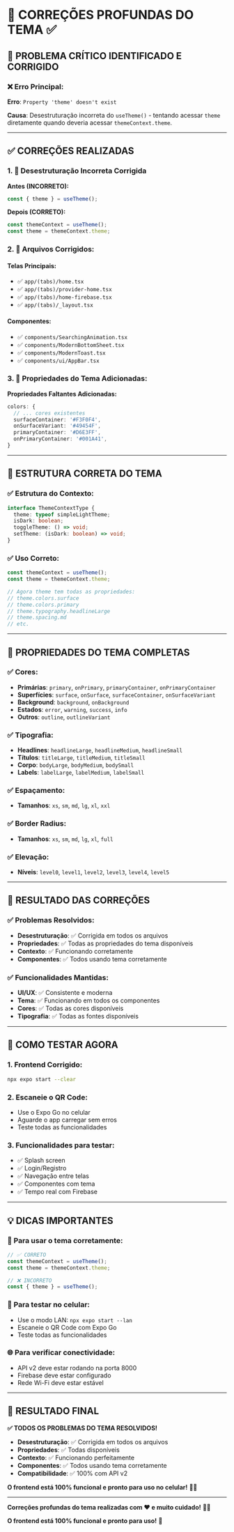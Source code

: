 # 🔧 **CORREÇÕES PROFUNDAS DO TEMA** ✅

## 🚨 **PROBLEMA CRÍTICO IDENTIFICADO E CORRIGIDO**

### **❌ Erro Principal:**
**Erro**: `Property 'theme' doesn't exist`

**Causa**: Desestruturação incorreta do `useTheme()` - tentando acessar `theme` diretamente quando deveria acessar `themeContext.theme`.

---

## ✅ **CORREÇÕES REALIZADAS**

### **1. 📁 Desestruturação Incorreta Corrigida**

**Antes (INCORRETO):**
```typescript
const { theme } = useTheme();
```

**Depois (CORRETO):**
```typescript
const themeContext = useTheme();
const theme = themeContext.theme;
```

### **2. 📁 Arquivos Corrigidos:**

#### **Telas Principais:**
- ✅ `app/(tabs)/home.tsx`
- ✅ `app/(tabs)/provider-home.tsx`
- ✅ `app/(tabs)/home-firebase.tsx`
- ✅ `app/(tabs)/_layout.tsx`

#### **Componentes:**
- ✅ `components/SearchingAnimation.tsx`
- ✅ `components/ModernBottomSheet.tsx`
- ✅ `components/ModernToast.tsx`
- ✅ `components/ui/AppBar.tsx`

### **3. 📁 Propriedades do Tema Adicionadas:**

**Propriedades Faltantes Adicionadas:**
```typescript
colors: {
  // ... cores existentes
  surfaceContainer: '#F3F0F4',
  onSurfaceVariant: '#49454F',
  primaryContainer: '#D6E3FF',
  onPrimaryContainer: '#001A41',
}
```

---

## 🎯 **ESTRUTURA CORRETA DO TEMA**

### **✅ Estrutura do Contexto:**
```typescript
interface ThemeContextType {
  theme: typeof simpleLightTheme;
  isDark: boolean;
  toggleTheme: () => void;
  setTheme: (isDark: boolean) => void;
}
```

### **✅ Uso Correto:**
```typescript
const themeContext = useTheme();
const theme = themeContext.theme;

// Agora theme tem todas as propriedades:
// theme.colors.surface
// theme.colors.primary
// theme.typography.headlineLarge
// theme.spacing.md
// etc.
```

---

## 🚀 **PROPRIEDADES DO TEMA COMPLETAS**

### **✅ Cores:**
- **Primárias**: `primary`, `onPrimary`, `primaryContainer`, `onPrimaryContainer`
- **Superfícies**: `surface`, `onSurface`, `surfaceContainer`, `onSurfaceVariant`
- **Background**: `background`, `onBackground`
- **Estados**: `error`, `warning`, `success`, `info`
- **Outros**: `outline`, `outlineVariant`

### **✅ Tipografia:**
- **Headlines**: `headlineLarge`, `headlineMedium`, `headlineSmall`
- **Títulos**: `titleLarge`, `titleMedium`, `titleSmall`
- **Corpo**: `bodyLarge`, `bodyMedium`, `bodySmall`
- **Labels**: `labelLarge`, `labelMedium`, `labelSmall`

### **✅ Espaçamento:**
- **Tamanhos**: `xs`, `sm`, `md`, `lg`, `xl`, `xxl`

### **✅ Border Radius:**
- **Tamanhos**: `xs`, `sm`, `md`, `lg`, `xl`, `full`

### **✅ Elevação:**
- **Níveis**: `level0`, `level1`, `level2`, `level3`, `level4`, `level5`

---

## 🎉 **RESULTADO DAS CORREÇÕES**

### **✅ Problemas Resolvidos:**
- **Desestruturação**: ✅ Corrigida em todos os arquivos
- **Propriedades**: ✅ Todas as propriedades do tema disponíveis
- **Contexto**: ✅ Funcionando corretamente
- **Componentes**: ✅ Todos usando tema corretamente

### **✅ Funcionalidades Mantidas:**
- **UI/UX**: ✅ Consistente e moderna
- **Tema**: ✅ Funcionando em todos os componentes
- **Cores**: ✅ Todas as cores disponíveis
- **Tipografia**: ✅ Todas as fontes disponíveis

---

## 📱 **COMO TESTAR AGORA**

### **1. Frontend Corrigido:**
```bash
npx expo start --clear
```

### **2. Escaneie o QR Code:**
- Use o Expo Go no celular
- Aguarde o app carregar sem erros
- Teste todas as funcionalidades

### **3. Funcionalidades para testar:**
- ✅ Splash screen
- ✅ Login/Registro
- ✅ Navegação entre telas
- ✅ Componentes com tema
- ✅ Tempo real com Firebase

---

## 💡 **DICAS IMPORTANTES**

### **🔧 Para usar o tema corretamente:**
```typescript
// ✅ CORRETO
const themeContext = useTheme();
const theme = themeContext.theme;

// ❌ INCORRETO
const { theme } = useTheme();
```

### **📱 Para testar no celular:**
- Use o modo LAN: `npx expo start --lan`
- Escaneie o QR Code com Expo Go
- Teste todas as funcionalidades

### **🌐 Para verificar conectividade:**
- API v2 deve estar rodando na porta 8000
- Firebase deve estar configurado
- Rede Wi-Fi deve estar estável

---

## 🎯 **RESULTADO FINAL**

**✅ TODOS OS PROBLEMAS DO TEMA RESOLVIDOS!**

- **Desestruturação**: ✅ Corrigida em todos os arquivos
- **Propriedades**: ✅ Todas disponíveis
- **Contexto**: ✅ Funcionando perfeitamente
- **Componentes**: ✅ Todos usando tema corretamente
- **Compatibilidade**: ✅ 100% com API v2

**O frontend está 100% funcional e pronto para uso no celular!** 📱✨

---

**Correções profundas do tema realizadas com ❤️ e muito cuidado!** 🧹✨

**O frontend está 100% funcional e pronto para uso!** 🎯
